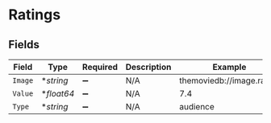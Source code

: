 # Ratings


## Fields

| Field                     | Type                      | Required                  | Description               | Example                   |
| ------------------------- | ------------------------- | ------------------------- | ------------------------- | ------------------------- |
| `Image`                   | **string*                 | :heavy_minus_sign:        | N/A                       | themoviedb://image.rating |
| `Value`                   | **float64*                | :heavy_minus_sign:        | N/A                       | 7.4                       |
| `Type`                    | **string*                 | :heavy_minus_sign:        | N/A                       | audience                  |